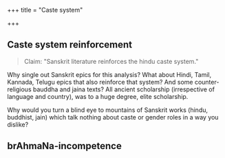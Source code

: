 +++
title = "Caste system"

+++

## Caste system reinforcement
> Claim: "Sanskrit literature reinforces the hindu caste system."

Why single out Sanskrit epics for this analysis? What about Hindi, Tamil, Kannada, Telugu epics that also reinforce that system? And some counter-religious bauddha and jaina texts? All ancient scholarship (irrespective of language and country), was to a huge degree, elite scholarship.

Why would you turn a blind eye to mountains of Sanskrit works (hindu, buddhist, jain) which talk nothing about caste or gender roles in a way you dislike?

## brAhmaNa-incompetence
